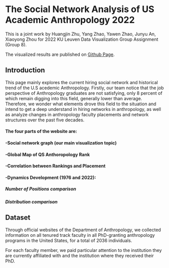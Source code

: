 # The Social Network Analysis of US Academic Anthropology 2022
This is a joint work by Huangjin Zhu, Yang Zhao, Yawen Zhao, Junyu An, Xiaoyong Zhou for 2022 KU Leuven Data Visualization Group Assignment (Group 8).

The visualized results are published on [Github Page](https://zyw-mia.github.io/The-Social-Network-Analysis-of-US-Academic-Anthropology-2022/).

## Introduction
This page mainly explores the current hiring social network and historical trend of the U.S acedemic Anthropology. Firstly, our team notice that the job perspective of Anthropology graduates are not satisfying, only 8 percent of which remain digging into this field, generally lower than average. Therefore, we wonder what elements drove this field to the situation and intend to get a deep understand in hiring networks in anthropology, as well as analyze changes in anthropology faculty placements and network structures over the past five decades.

#### The four parts of the website are:

#### -Social network graph (our main visualization topic)
#### -Global Map of QS Anthoropology Rank
#### -Correlation between Rankings and Placement
#### -Dynamics Development (1976 and 2022):
#####   Number of Positions comparison
#####   Distribution comparison

## Dataset
Through official websites of the Department of Anthropology, we collected information on all tenured track faculty in all PhD-granting anthropology programs in the United States, for a total of 2036 individuals.

For each faculty member, we paid particular attention to the institution they are currently affiliated with and the institution where they received their PhD.
